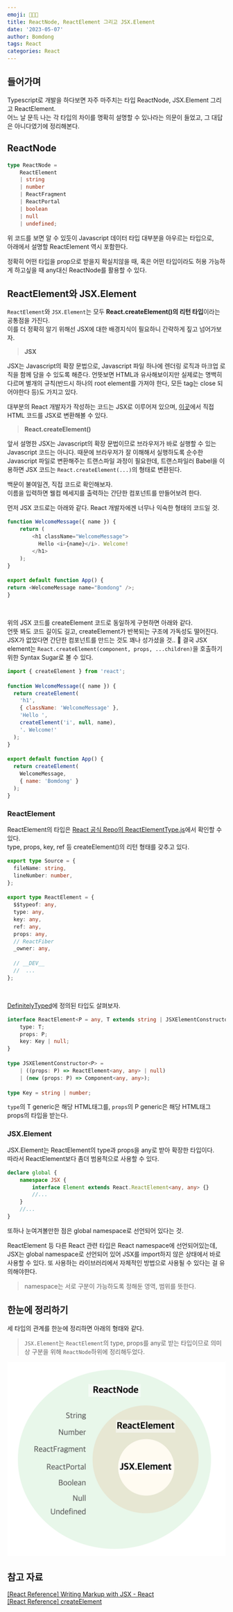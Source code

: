 ```yaml
---
emoji: 👩‍👧‍👦
title: ReactNode, ReactElement 그리고 JSX.Element
date: '2023-05-07'
author: Bomdong
tags: React
categories: React
---
```


## 들어가며
Typescript로 개발을 하다보면 자주 마주치는 타입 ReactNode, JSX.Element 그리고 ReactElement. <br/>
어느 날 문득 나는 각 타입의 차이를 명확히 설명할 수 있나라는 의문이 들었고, 그 대답은 아니다였기에 정리해본다.

## ReactNode

```typescript
type ReactNode = 
    ReactElement 
    | string 
    | number 
    | ReactFragment 
    | ReactPortal 
    | boolean 
    | null 
    | undefined;
```

위 코드를 보면 알 수 있듯이 Javascript 데이터 타입 대부분을 아우르는 타입으로, <br/> 아래에서 설명할 ReactElement 역시 포함한다.


정확히 어떤 타입을 prop으로 받을지 확실치않을 때, 혹은 어떤 타입이라도 허용 가능하게 하고싶을 때 any대신 ReactNode를 활용할 수 있다.


## ReactElement와 JSX.Element

`ReactElement`와 `JSX.Element`는 모두 **React.createElement()의 리턴 타입**이라는 공통점을 가진다. <br/>
이를 더 정확히 알기 위해선 JSX에 대한 배경지식이 필요하니 간략하게 짚고 넘어가보자.

> **JSX**

JSX는 Javascript의 확장 문법으로, Javascript 파일 하나에 렌더링 로직과 마크업 로직을 함께 담을 수 있도록 해준다.
언뜻보면 HTML과 유사해보이지만 실제로는 명백히 다르며 별개의 규칙(반드시 하나의 root element를 가져야 한다, 모든 tag는 close 되어야한다 등)도 가지고 있다.

대부분의 React 개발자가 작성하는 코드는 JSX로 이루어져 있으며, [이곳](https://transform.tools/html-to-jsx)에서 직접 HTML 코드를 JSX로 변환해볼 수 있다.

>**React.createElement()**

앞서 설명한 JSX는 Javascript의 확장 문법이므로 브라우저가 바로 실행할 수 있는 Javascript 코드는 아니다.
때문에 브라우저가 잘 이해해서 실행하도록 순수한 Javascript 파일로 변환해주는 트랜스파일 과정이 필요한데, 트랜스파일러 Babel을 이용하면 JSX 코드는 `React.createElement(...)`의 형태로 변환된다.

백문이 불여일견, 직접 코드로 확인해보자.<br/>
이름을 입력하면 웰컴 메세지를 출력하는 간단한 컴포넌트를 만들어보려 한다.

먼저 JSX 코드로는 아래와 같다. React 개발자에겐 너무나 익숙한 형태의 코드일 것.

```javascript
function WelcomeMessage({ name }) {
    return (
        <h1 className="WelcomeMessage">
          Hello <i>{name}</i>. Welcome!
        </h1>
    );
}

export default function App() {
return <WelcomeMessage name="Bomdong" />;
}
```

<br/>

위의 JSX 코드를 createElement 코드로 동일하게 구현하면 아래와 같다. <br/>
언뜻 봐도 코드 길이도 길고, createElement가 반복되는 구조에 가독성도 떨어진다. <br/> 
JSX가 없었다면 간단한 컴포넌트를 만드는 것도 꽤나 성가셨을 것.. 🫠
결국 JSX element는 `React.createElement(component, props, ...children)`을 호출하기 위한 Syntax Sugar로 볼 수 있다.


````javascript
import { createElement } from 'react';

function WelcomeMessage({ name }) {
  return createElement(
    'h1',
    { className: 'WelcomeMessage' },
    'Hello ',
    createElement('i', null, name),
    '. Welcome!'
  );
}

export default function App() {
  return createElement(
    WelcomeMessage,
    { name: 'Bomdong' }
  );
}
````


### ReactElement
ReactElement의 타입은 [React 공식 Repo의 ReactElementType.js](https://github.com/facebook/react/blob/main/packages/shared/ReactElementType.js)에서 확인할 수 있다. <br/>
type, props, key, ref 등 createElement()의 리턴 형태를 갖추고 있다.

```typescript
export type Source = {
  fileName: string,
  lineNumber: number,
};

export type ReactElement = {
  $$typeof: any,
  type: any,
  key: any,
  ref: any,
  props: any,
  // ReactFiber
  _owner: any,

  // __DEV__
  //  ...
};
```

<br/>

[DefinitelyTyped](https://github.com/DefinitelyTyped/DefinitelyTyped/blob/master/types/react/index.d.ts#L146)에 정의된 타입도 살펴보자.

````typescript
interface ReactElement<P = any, T extends string | JSXElementConstructor<any> = string | JSXElementConstructor<any>> {
    type: T;
    props: P;
    key: Key | null;
}

type JSXElementConstructor<P> =
    | ((props: P) => ReactElement<any, any> | null)
    | (new (props: P) => Component<any, any>);

type Key = string | number;
````
`type`의 T generic은 해당 HTML태그를, `props`의 P generic은 해당 HTML태그 props의 타입을 받는다.

### JSX.Element
JSX.Element는 ReactElement의 type과 props을 any로 받아 확장한 타입이다. <br/>
따라서 ReactElement보다 좀더 범용적으로 사용할 수 있다.

```typescript
declare global {
    namespace JSX {
        interface Element extends React.ReactElement<any, any> {} 
        //...
    }
    //...
}
```

또하나 눈여겨볼만한 점은 global namespace로 선언되어 있다는 것. 

ReactElement 등 다른 React 관련 타입은 React namespace에 선언되어있는데, <br/> JSX는 global namespace로 선언되어 있어 
JSX를 import하지 않은 상태에서 바로 사용할 수 있다. 또 사용하는 라이브러리에서 자체적인 방법으로 사용될 수 있다는 걸 유의해야한다.

> namespace는 서로 구분이 가능하도록 정해둔 영역, 범위를 뜻한다.


## 한눈에 정리하기
세 타입의 관계를 한눈에 정리하면 아래의 형태와 같다. <br/>
> `JSX.Element`는 `ReactElement`의 type, props를 any로 받는 타입이므로
> 의미상 구분을 위해 `ReactNode`하위에 정리해두었다.

![summary](./summary.png)


## 참고 자료

<a target="_blank" href="https://react.dev/learn/writing-markup-with-jsx">
[React Reference] Writing Markup with JSX - React</a> <br/>
<a target="_blank" href="https://react.dev/reference/react/createElement">
[React Reference] createElement</a> <br/>

```toc
```